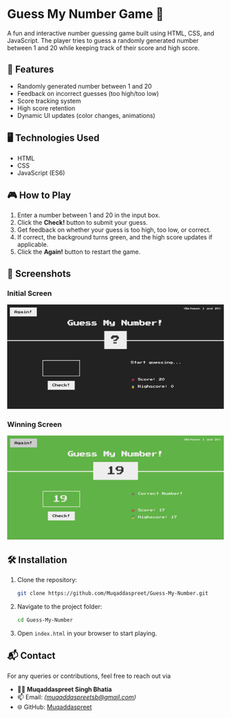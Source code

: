 # Guess My Number Game 🎲

A fun and interactive number guessing game built using HTML, CSS, and JavaScript. The player tries to guess a randomly generated number between 1 and 20 while keeping track of their score and high score.

## 🚀 Features
- Randomly generated number between 1 and 20
- Feedback on incorrect guesses (too high/too low)
- Score tracking system
- High score retention
- Dynamic UI updates (color changes, animations)

## 🖥️ Technologies Used
- HTML
- CSS
- JavaScript (ES6)

## 🎮 How to Play
1. Enter a number between 1 and 20 in the input box.
2. Click the **Check!** button to submit your guess.
3. Get feedback on whether your guess is too high, too low, or correct.
4. If correct, the background turns green, and the high score updates if applicable.
5. Click the **Again!** button to restart the game.

## 📸 Screenshots
### Initial Screen
![Game Start](./screenshots/start.png)

### Winning Screen
![Winning Screen](./screenshots/win.png)

## 🛠️ Installation
1. Clone the repository:
   ```sh
   git clone https://github.com/Muqaddaspreet/Guess-My-Number.git
   ```
2. Navigate to the project folder:
   ```sh
   cd Guess-My-Number
   ```
3. Open `index.html` in your browser to start playing.

## 📬 Contact
For any queries or contributions, feel free to reach out via
- 👨‍💻 **Muqaddaspreet Singh Bhatia**
- 📫 Email: *(muqaddaspreetsb@gmail.com)*
- 🌐 GitHub: [Muqaddaspreet](https://github.com/Muqaddaspreet)
